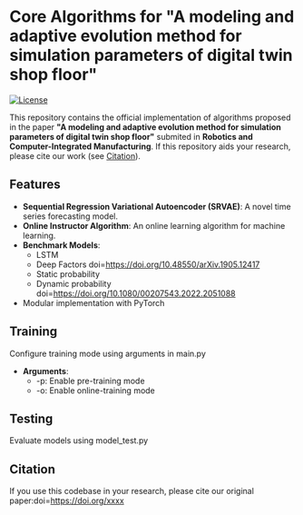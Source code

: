 # Core Algorithms for "A modeling and adaptive evolution method for simulation parameters of digital twin shop floor"

[![License](https://img.shields.io/badge/License-MIT-blue.svg)](LICENSE)

This repository contains the official implementation of algorithms proposed in the paper **"A modeling and adaptive evolution method for simulation parameters of digital twin shop floor"** submited in **Robotics and Computer-Integrated Manufacturing**. If this repository aids your research, please cite our work (see [Citation](#citation)).

## Features
- **Sequential Regression Variational Autoencoder (SRVAE)**: A novel time series forecasting model.
- **Online Instructor Algorithm**: An online learning algorithm for machine learning.
- **Benchmark Models**:
  - LSTM
  - Deep Factors  doi=https://doi.org/10.48550/arXiv.1905.12417
  - Static probability
  - Dynamic probability  doi=https://doi.org/10.1080/00207543.2022.2051088
- Modular implementation with PyTorch

## Training
Configure training mode using arguments in main.py
- **Arguments**:
  - -p: Enable pre-training mode
  - -o: Enable online-training mode

## Testing
Evaluate models using model_test.py

## Citation
If you use this codebase in your research, please cite our original paper:doi=https://doi.org/xxxx
